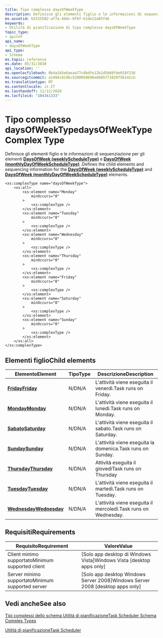 ```yaml
---
title: Tipo complesso daysOfWeekType
description: Definisce gli elementi figlio e le informazioni di sequenziazione per gli elementi DaysOfWeek (weeklyScheduleType) e DaysOfWeek (monthlyDayOfWeekScheduleType).
ms.assetid: b3315582-af7a-4d4c-8f6f-61de12a85f46
keywords:
- Utilità di pianificazione di tipo complesso daysOfWeekType
topic_type:
- apiref
api_name:
- daysOfWeekType
api_type:
- Schema
ms.topic: reference
ms.date: 05/31/2018
api_location: ''
ms.openlocfilehash: 0b4a1b5e6aeaa77c0bdfe12b1d5b68fde018f236
ms.sourcegitcommit: a1494c819bc5200050696e66057f1020f5b142cb
ms.translationtype: MT
ms.contentlocale: it-IT
ms.lasthandoff: 12/12/2020
ms.locfileid: "104341333"
---
```

# <a name="daysofweektype-complex-type"></a><span data-ttu-id="8dabc-104">Tipo complesso daysOfWeekType</span><span class="sxs-lookup"><span data-stu-id="8dabc-104">daysOfWeekType Complex Type</span></span>

<span data-ttu-id="8dabc-105">Definisce gli elementi figlio e le informazioni di sequenziazione per gli elementi [**DaysOfWeek (weeklyScheduleType)**](taskschedulerschema-daysofweek-weeklyscheduletype-element.md) e [**DaysOfWeek (monthlyDayOfWeekScheduleType)**](taskschedulerschema-daysofweek-monthlydayofweekscheduletype-element.md) .</span><span class="sxs-lookup"><span data-stu-id="8dabc-105">Defines the child elements and sequencing information for the [**DaysOfWeek (weeklyScheduleType)**](taskschedulerschema-daysofweek-weeklyscheduletype-element.md) and [**DaysOfWeek (monthlyDayOfWeekScheduleType)**](taskschedulerschema-daysofweek-monthlydayofweekscheduletype-element.md) elements.</span></span>

``` syntax
<xs:complexType name="daysOfWeekType">
    <xs:all>
        <xs:element name="Monday"
            minOccurs="0"
        >
            <xs:complexType />
        </xs:element>
        <xs:element name="Tuesday"
            minOccurs="0"
        >
            <xs:complexType />
        </xs:element>
        <xs:element name="Wednesday"
            minOccurs="0"
        >
            <xs:complexType />
        </xs:element>
        <xs:element name="Thursday"
            minOccurs="0"
        >
            <xs:complexType />
        </xs:element>
        <xs:element name="Friday"
            minOccurs="0"
        >
            <xs:complexType />
        </xs:element>
        <xs:element name="Saturday"
            minOccurs="0"
        >
            <xs:complexType />
        </xs:element>
        <xs:element name="Sunday"
            minOccurs="0"
        >
            <xs:complexType />
        </xs:element>
    </xs:all>
</xs:complexType>
```

## <a name="child-elements"></a><span data-ttu-id="8dabc-106">Elementi figlio</span><span class="sxs-lookup"><span data-stu-id="8dabc-106">Child elements</span></span>



| <span data-ttu-id="8dabc-107">Elemento</span><span class="sxs-lookup"><span data-stu-id="8dabc-107">Element</span></span>                                                                   | <span data-ttu-id="8dabc-108">Tipo</span><span class="sxs-lookup"><span data-stu-id="8dabc-108">Type</span></span> | <span data-ttu-id="8dabc-109">Descrizione</span><span class="sxs-lookup"><span data-stu-id="8dabc-109">Description</span></span>                         |
|---------------------------------------------------------------------------|------|-------------------------------------|
| [<span data-ttu-id="8dabc-110">**Friday**</span><span class="sxs-lookup"><span data-stu-id="8dabc-110">**Friday**</span></span>](taskschedulerschema-friday-daysofweektype-element.md)       | <span data-ttu-id="8dabc-111">N/D</span><span class="sxs-lookup"><span data-stu-id="8dabc-111">N/A</span></span>  | <span data-ttu-id="8dabc-112">L'attività viene eseguita il venerdì.</span><span class="sxs-lookup"><span data-stu-id="8dabc-112">Task runs on Friday.</span></span> <br/>    |
| [<span data-ttu-id="8dabc-113">**Monday**</span><span class="sxs-lookup"><span data-stu-id="8dabc-113">**Monday**</span></span>](taskschedulerschema-monday-daysofweektype-element.md)       | <span data-ttu-id="8dabc-114">N/D</span><span class="sxs-lookup"><span data-stu-id="8dabc-114">N/A</span></span>  | <span data-ttu-id="8dabc-115">L'attività viene eseguita il lunedì.</span><span class="sxs-lookup"><span data-stu-id="8dabc-115">Task runs on Monday.</span></span><br/>     |
| [<span data-ttu-id="8dabc-116">**Sabato**</span><span class="sxs-lookup"><span data-stu-id="8dabc-116">**Saturday**</span></span>](taskschedulerschema-saturday-daysofweektype-element.md)   | <span data-ttu-id="8dabc-117">N/D</span><span class="sxs-lookup"><span data-stu-id="8dabc-117">N/A</span></span>  | <span data-ttu-id="8dabc-118">L'attività viene eseguita il sabato.</span><span class="sxs-lookup"><span data-stu-id="8dabc-118">Task runs on Saturday.</span></span> <br/>  |
| [<span data-ttu-id="8dabc-119">**Sunday**</span><span class="sxs-lookup"><span data-stu-id="8dabc-119">**Sunday**</span></span>](taskschedulerschema-sunday-daysofweektype-element.md)       | <span data-ttu-id="8dabc-120">N/D</span><span class="sxs-lookup"><span data-stu-id="8dabc-120">N/A</span></span>  | <span data-ttu-id="8dabc-121">L'attività viene eseguita la domenica.</span><span class="sxs-lookup"><span data-stu-id="8dabc-121">Task runs on Sunday.</span></span> <br/>    |
| [<span data-ttu-id="8dabc-122">**Thursday**</span><span class="sxs-lookup"><span data-stu-id="8dabc-122">**Thursday**</span></span>](taskschedulerschema-thursday-daysofweektype-element.md)   | <span data-ttu-id="8dabc-123">N/D</span><span class="sxs-lookup"><span data-stu-id="8dabc-123">N/A</span></span>  | <span data-ttu-id="8dabc-124">Attività eseguita il giovedì</span><span class="sxs-lookup"><span data-stu-id="8dabc-124">Task runs on Thursday</span></span> <br/>   |
| [<span data-ttu-id="8dabc-125">**Tuesday**</span><span class="sxs-lookup"><span data-stu-id="8dabc-125">**Tuesday**</span></span>](taskschedulerschema-tuesday-daysofweektype-element.md)     | <span data-ttu-id="8dabc-126">N/D</span><span class="sxs-lookup"><span data-stu-id="8dabc-126">N/A</span></span>  | <span data-ttu-id="8dabc-127">L'attività viene eseguita il martedì.</span><span class="sxs-lookup"><span data-stu-id="8dabc-127">Task runs on Tuesday.</span></span> <br/>   |
| [<span data-ttu-id="8dabc-128">**Wednesday**</span><span class="sxs-lookup"><span data-stu-id="8dabc-128">**Wednesday**</span></span>](taskschedulerschema-wednesday-daysofweektype-element.md) | <span data-ttu-id="8dabc-129">N/D</span><span class="sxs-lookup"><span data-stu-id="8dabc-129">N/A</span></span>  | <span data-ttu-id="8dabc-130">L'attività viene eseguita il mercoledì.</span><span class="sxs-lookup"><span data-stu-id="8dabc-130">Task runs on Wednesday.</span></span> <br/> |



## <a name="requirements"></a><span data-ttu-id="8dabc-131">Requisiti</span><span class="sxs-lookup"><span data-stu-id="8dabc-131">Requirements</span></span>



| <span data-ttu-id="8dabc-132">Requisito</span><span class="sxs-lookup"><span data-stu-id="8dabc-132">Requirement</span></span> | <span data-ttu-id="8dabc-133">Valore</span><span class="sxs-lookup"><span data-stu-id="8dabc-133">Value</span></span> |
|-------------------------------------|------------------------------------------------------|
| <span data-ttu-id="8dabc-134">Client minimo supportato</span><span class="sxs-lookup"><span data-stu-id="8dabc-134">Minimum supported client</span></span><br/> | <span data-ttu-id="8dabc-135">\[Solo app desktop di Windows Vista\]</span><span class="sxs-lookup"><span data-stu-id="8dabc-135">Windows Vista \[desktop apps only\]</span></span><br/>       |
| <span data-ttu-id="8dabc-136">Server minimo supportato</span><span class="sxs-lookup"><span data-stu-id="8dabc-136">Minimum supported server</span></span><br/> | <span data-ttu-id="8dabc-137">\[Solo app desktop Windows Server 2008\]</span><span class="sxs-lookup"><span data-stu-id="8dabc-137">Windows Server 2008 \[desktop apps only\]</span></span><br/> |



## <a name="see-also"></a><span data-ttu-id="8dabc-138">Vedi anche</span><span class="sxs-lookup"><span data-stu-id="8dabc-138">See also</span></span>

<dl> <dt>

[<span data-ttu-id="8dabc-139">Tipi complessi dello schema Utilità di pianificazione</span><span class="sxs-lookup"><span data-stu-id="8dabc-139">Task Scheduler Schema Complex Types</span></span>](task-scheduler-schema-complex-types.md)
</dt> <dt>

[<span data-ttu-id="8dabc-140">Utilità di pianificazione</span><span class="sxs-lookup"><span data-stu-id="8dabc-140">Task Scheduler</span></span>](task-scheduler-start-page.md)
</dt> </dl>

 

 





